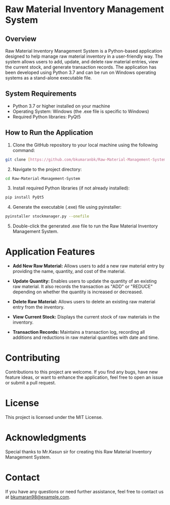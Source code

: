 # Raw Material Inventory Management System

## Overview

Raw Material Inventory Management System is a Python-based application designed to help manage raw material inventory in a user-friendly way. 
The system allows users to add, update, and delete raw material entries, view the current stock, and generate transaction records. 
The application has been developed using Python 3.7 and can be run on Windows operating systems as a stand-alone executable file.

## System Requirements

- Python 3.7 or higher installed on your machine
- Operating System: Windows (the .exe file is specific to Windows)
- Required Python libraries: PyQt5

## How to Run the Application

1. Clone the GitHub repository to your local machine using the following command:
 ```bash
git clone [https://github.com/bkumaranbk/Raw-Material-Management-System.git]
```

2. Navigate to the project directory:
 ```bash
cd Raw-Material-Management-System
```

3. Install required Python libraries (if not already installed):
 ```bash
pip install PyQt5
 ```

4. Generate the executable (.exe) file using pyinstaller:
 ```bash
pyinstaller stockmanager.py --onefile
```
5. Double-click the generated .exe file to run the Raw Material Inventory Management System.

# Application Features
- **Add New Raw Material:** Allows users to add a new raw material entry by providing the name, quantity, and cost of the material.

- **Update Quantity:** Enables users to update the quantity of an existing raw material. It also records the transaction as "ADD" or "REDUCE" depending on whether the quantity is increased or decreased.

- **Delete Raw Material:** Allows users to delete an existing raw material entry from the inventory.

- **View Current Stock:** Displays the current stock of raw materials in the inventory.

- **Transaction Records:** Maintains a transaction log, recording all additions and reductions in raw material quantities with date and time.

# Contributing
Contributions to this project are welcome. If you find any bugs, have new feature ideas, or want to enhance the application, feel free to open an issue or submit a pull request.

# License
This project is licensed under the MIT License.

# Acknowledgments
Special thanks to Mr.Kasun sir for creating this Raw Material Inventory Management System.

# Contact
If you have any questions or need further assistance, feel free to contact us at bkumaran98@example.com.
